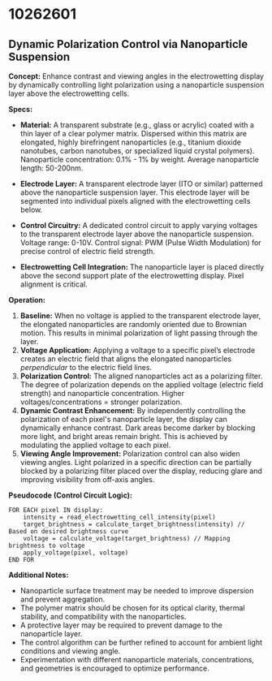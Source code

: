 # 10262601

## Dynamic Polarization Control via Nanoparticle Suspension

**Concept:** Enhance contrast and viewing angles in the electrowetting display by dynamically controlling light polarization using a nanoparticle suspension layer above the electrowetting cells.

**Specs:**

*   **Material:** A transparent substrate (e.g., glass or acrylic) coated with a thin layer of a clear polymer matrix. Dispersed within this matrix are elongated, highly birefringent nanoparticles (e.g., titanium dioxide nanotubes, carbon nanotubes, or specialized liquid crystal polymers). Nanoparticle concentration: 0.1% - 1% by weight. Average nanoparticle length: 50-200nm.

*   **Electrode Layer:** A transparent electrode layer (ITO or similar) patterned above the nanoparticle suspension layer. This electrode layer will be segmented into individual pixels aligned with the electrowetting cells below.

*   **Control Circuitry:** A dedicated control circuit to apply varying voltages to the transparent electrode layer above the nanoparticle suspension.  Voltage range: 0-10V.  Control signal: PWM (Pulse Width Modulation) for precise control of electric field strength.

*   **Electrowetting Cell Integration:** The nanoparticle layer is placed directly above the second support plate of the electrowetting display.  Pixel alignment is critical.

**Operation:**

1.  **Baseline:** When no voltage is applied to the transparent electrode layer, the elongated nanoparticles are randomly oriented due to Brownian motion. This results in minimal polarization of light passing through the layer.
2.  **Voltage Application:**  Applying a voltage to a specific pixel’s electrode creates an electric field that aligns the elongated nanoparticles *perpendicular* to the electric field lines. 
3.  **Polarization Control:** The aligned nanoparticles act as a polarizing filter.  The degree of polarization depends on the applied voltage (electric field strength) and nanoparticle concentration. Higher voltages/concentrations = stronger polarization.
4.  **Dynamic Contrast Enhancement:** By independently controlling the polarization of each pixel's nanoparticle layer, the display can dynamically enhance contrast.  Dark areas become darker by blocking more light, and bright areas remain bright.  This is achieved by modulating the applied voltage to each pixel.
5.  **Viewing Angle Improvement:** Polarization control can also widen viewing angles. Light polarized in a specific direction can be partially blocked by a polarizing filter placed over the display, reducing glare and improving visibility from off-axis angles.

**Pseudocode (Control Circuit Logic):**

```
FOR EACH pixel IN display:
    intensity = read_electrowetting_cell_intensity(pixel)
    target_brightness = calculate_target_brightness(intensity) // Based on desired brightness curve
    voltage = calculate_voltage(target_brightness) // Mapping brightness to voltage
    apply_voltage(pixel, voltage)
END FOR
```

**Additional Notes:**

*   Nanoparticle surface treatment may be needed to improve dispersion and prevent aggregation.
*   The polymer matrix should be chosen for its optical clarity, thermal stability, and compatibility with the nanoparticles.
*   A protective layer may be required to prevent damage to the nanoparticle layer.
*   The control algorithm can be further refined to account for ambient light conditions and viewing angle.
*   Experimentation with different nanoparticle materials, concentrations, and geometries is encouraged to optimize performance.